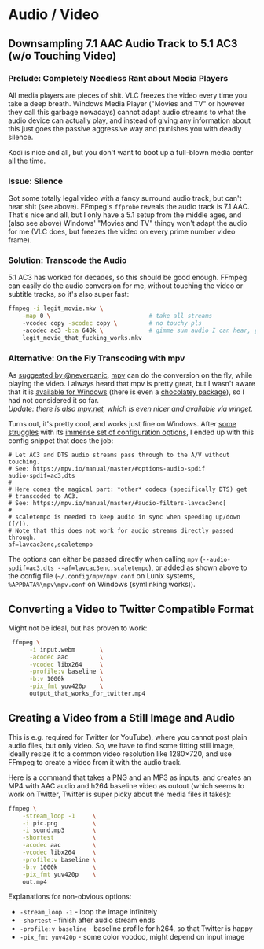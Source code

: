 # Audio / Video

## Downsampling 7.1 AAC Audio Track to 5.1 AC3 (w/o Touching Video)

### Prelude: Completely Needless Rant about Media Players

All media players are pieces of shit. VLC freezes the video every time you take
a deep breath. Windows Media Player ("Movies and TV" or however they call this
garbage nowadays) cannot adapt audio streams to what the audio device can
actually play, and instead of giving any information about this just goes the
passive aggressive way and punishes you with deadly silence.

Kodi is nice and all, but you don't want to boot up a full-blown media center
all the time.

### Issue: Silence

Got some totally legal video with a fancy surround audio track, but can't hear
shit (see above). FFmpeg's `ffprobe` reveals the audio track is 7.1 AAC. That's
nice and all, but I only have a 5.1 setup from the middle ages, and (also see
above) Windows' "Movies and TV" thingy won't adapt the audio for me (VLC does,
but freezes the video on every prime number video frame).

### Solution: Transcode the Audio

5.1 AC3 has worked for decades, so this should be good enough. FFmpeg can easily
do the audio conversion for me, without touching the video or subtitle tracks, so
it's also super fast:

```sh
ffmpeg -i legit_movie.mkv \
    -map 0 \                            # take all streams
    -vcodec copy -scodec copy \         # no touchy pls
    -acodec ac3 -b:a 640k \             # gimme sum audio I can hear, yo
    legit_movie_that_fucking_works.mkv
```

### Alternative: On the Fly Transcoding with mpv

As [suggested by @neverpanic](https://twitter.com/neverpanic/status/1249635747281473536),
[mpv](https://mpv.io) can do the conversion on the fly, while playing the video.
I always heard that mpv is pretty great, but I wasn't aware that it is
[available for Windows](https://mpv.io/installation) (there is even a
[chocolatey package](https://chocolatey.org/packages/mpv)), so I had not
considered it so far.  
*Update: there is also [mpv.net](https://github.com/stax76/mpv.net),
which is even nicer and available via winget.*

Turns out, it's pretty cool, and works just fine on Windows. After
[some struggles](https://twitter.com/yooogan/status/1249705703964577792) with
its [immense set of configuration options](https://mpv.io/manual/master/), I
ended up with this config snippet that does the job:

```config
# Let AC3 and DTS audio streams pass through to the A/V without touching.
# See: https://mpv.io/manual/master/#options-audio-spdif
audio-spdif=ac3,dts
#
# Here comes the magical part: *other* codecs (specifically DTS) get
# transcoded to AC3.
# See: https://mpv.io/manual/master/#audio-filters-lavcac3enc[
#
# scaletempo is needed to keep audio in sync when speeding up/down ([/]).
# Note that this does not work for audio streams directly passed through.
af=lavcac3enc,scaletempo
```

The options can either be passed directly when calling `mpv`
(`--audio-spdif=ac3,dts --af=lavcac3enc,scaletempo`), or added as shown above
to the config file (`~/.config/mpv/mpv.conf` on Lunix systems,
`%APPDATA%\mpv\mpv.conf` on Windows (symlinking works)).

## Converting a Video to Twitter Compatible Format

Might not be ideal, but has proven to work:

```sh
 ffmpeg \
      -i input.webm       \
      -acodec aac         \
      -vcodec libx264     \
      -profile:v baseline \
      -b:v 1000k          \
      -pix_fmt yuv420p    \
      output_that_works_for_twitter.mp4
```

## Creating a Video from a Still Image and Audio

This is e.g. required for Twitter (or YouTube), where you cannot post plain
audio files, but only video. So, we have to find some fitting still image,
ideally resize it to a common video resolution like 1280×720, and use FFmpeg to
create a video from it with the audio track.

Here is a command that takes a PNG and an MP3 as inputs, and creates an MP4 with
AAC audio and h264 baseline video as outout (which seems to work on Twitter,
Twitter is super picky about the media files it takes):

```sh
ffmpeg \
    -stream_loop -1     \
    -i pic.png          \
    -i sound.mp3        \
    -shortest           \
    -acodec aac         \
    -vcodec libx264     \
    -profile:v baseline \
    -b:v 1000k          \
    -pix_fmt yuv420p    \
    out.mp4
```

Explanations for non-obvious options:

- `-stream_loop -1` - loop the image infinitely
- `-shortest` - finish after audio stream ends
- `-profile:v baseline` - baseline profile for h264, so that Twitter is happy
- `-pix_fmt yuv420p` - some color voodoo, might depend on input image
